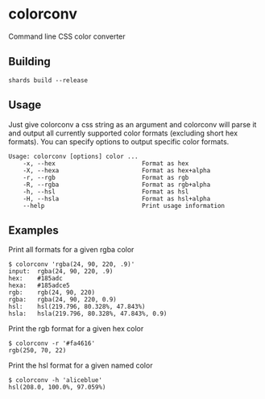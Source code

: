 # colorconv

Command line CSS color converter

## Building

```shell
shards build --release
```

## Usage

Just give colorconv a css string as an argument and colorconv will parse it and output all currently supported color formats (excluding short hex formats). You can specify options to output specific color formats.

```shell
Usage: colorconv [options] color ...
    -x, --hex                        Format as hex
    -X, --hexa                       Format as hex+alpha
    -r, --rgb                        Format as rgb
    -R, --rgba                       Format as rgb+alpha
    -h, --hsl                        Format as hsl
    -H, --hsla                       Format as hsl+alpha
    --help                           Print usage information
```

## Examples

Print all formats for a given rgba color

```shell
$ colorconv 'rgba(24, 90, 220, .9)'
input:	rgba(24, 90, 220, .9)
hex:	#185adc
hexa:	#185adce5
rgb:	rgb(24, 90, 220)
rgba:	rgba(24, 90, 220, 0.9)
hsl:	hsl(219.796, 80.328%, 47.843%)
hsla:	hsla(219.796, 80.328%, 47.843%, 0.9)
```

Print the rgb format for a given hex color

```shell
$ colorconv -r '#fa4616'
rgb(250, 70, 22)
```

Print the hsl format for a given named color

```shell
$ colorconv -h 'aliceblue'
hsl(208.0, 100.0%, 97.059%)
```
